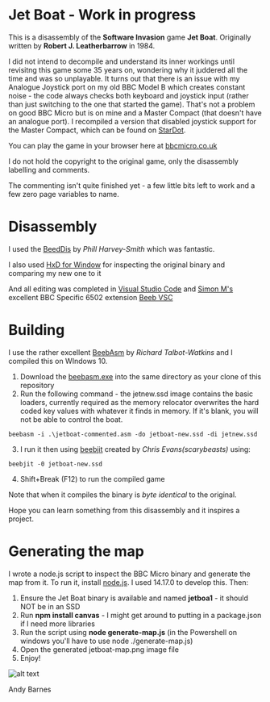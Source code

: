 # Jet Boat - Work in progress

This is a disassembly of the **Software Invasion** game **Jet Boat**.  Originally written by **Robert J. Leatherbarrow** in 1984.

I did not intend to decompile and understand its inner workings until revisitng this game some 35 years on, wondering why it juddered all the time and was so unplayable. It turns out that there is an issue with my Analogue Joystick port on my old BBC Model B which creates constant noise - the code always checks both keyboard and joystick input (rather than just switching to the one that started the game).  That's not a problem on good BBC Micro but is on mine and a Master Compact (that doesn't have an analogue port).  I recompiled a version that disabled joystick support for the Master Compact, which can be found on [StarDot](https://stardot.org.uk/forums/viewtopic.php?p=319995#p319995).

You can play the game in your browser here at [bbcmicro.co.uk](http://www.bbcmicro.co.uk/game.php?id=187)

I do not hold the copyright to the original game, only the disassembly labelling and comments.

The commenting isn't quite finished yet - a few little bits left to work and a few zero page variables to name.

# Disassembly

I used the [BeedDis](https://github.com/prime6809/BeebDis) by *Phill Harvey-Smith* which was fantastic.

I also used [HxD for Window](https://mh-nexus.de/en/hxd/) for inspecting the original binary and comparing my new one to it

And all editing was completed in [Visual Studio Code](https://code.visualstudio.com/) and [Simon M's](https://github.com/simondotm) excellent BBC Specific 6502 extension [Beeb VSC](https://marketplace.visualstudio.com/items?itemName=simondotm.beeb-vsc)

# Building

I use the rather excellent [BeebAsm](https://github.com/stardot/beebasm) by *Richard Talbot-Watkins* and I compiled this on WIndows 10.

1. Download the [beebasm.exe](https://github.com/stardot/beebasm/blob/master/beebasm.exe) into the same directory as your clone of this repository
2. Run the following command - the jetnew.ssd image contains the basic loaders, currently required as the memory relocator overwrites the hard coded key values with whatever it finds in memory.  If it's blank, you will not be able to control the boat.

```beebasm -i .\jetboat-commented.asm -do jetboat-new.ssd -di jetnew.ssd```

3. I run it then using [beebjit](https://github.com/scarybeasts/beebjit) created by *Chris Evans(scarybeasts)* using:

```beebjit -0 jetboat-new.ssd```

4. Shift+Break (F12) to run the compiled game

Note that when it compiles the binary is *byte identical* to the original.

Hope you can learn something from this disassembly and it inspires a project. 

# Generating the map

I wrote a node.js script to inspect the BBC Micro binary and generate the map from it. To run it, install [node.js](https://nodejs.org/en/download/).  I used 14.17.0 to develop this.  Then:

1. Ensure the Jet Boat binary is available and named **jetboa1** - it should NOT be in an SSD
2. Run **npm install canvas** - I might get around to putting in a package.json if I need more libraries
3. Run the script using **node generate-map.js** (in the Powershell on windows you'll have to use node ./generate-map.js)
4. Open the generated jetboat-map.png image file
5. Enjoy!

![alt text](https://github.com/ajgbarnes/bbc-micro-jet-boat/blob/main/jetboat-map.png "Jet Boat Map")

Andy Barnes

